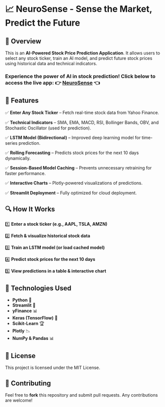 # 📈 NeuroSense - Sense the Market, Predict the Future

## 🚀 Overview
This is an **AI-Powered Stock Price Prediction Application**. It allows users to select any stock ticker, train an AI model, and predict future stock prices using historical data and technical indicators.

### Experience the power of AI in stock prediction! Click below to access the live app: 👉 [NeuroSense](https://neurosense.streamlit.app/) 👈

## 🎯 Features
✅ **Enter Any Stock Ticker** – Fetch real-time stock data from Yahoo Finance.

✅ **Technical Indicators** – SMA, EMA, MACD, RSI, Bollinger Bands, OBV, and Stochastic Oscillator (used for prediction).

✅ **LSTM Model (Bidirectional)** – Improved deep learning model for time-series prediction.

✅ **Rolling Forecasting** – Predicts stock prices for the next 10 days dynamically.

✅ **Session-Based Model Caching** – Prevents unnecessary retraining for faster performance.

✅ **Interactive Charts** – Plotly-powered visualizations of predictions.

✅ **Streamlit Deployment** – Fully optimized for cloud deployment.

## 🔍 How It Works
1️⃣ **Enter a stock ticker (e.g., AAPL, TSLA, AMZN)**  

2️⃣ **Fetch & visualize historical stock data**  

3️⃣ **Train an LSTM model (or load cached model)**  

4️⃣ **Predict stock prices for the next 10 days**  

5️⃣ **View predictions in a table & interactive chart**  

## 📌 Technologies Used
- **Python** 🐍
- **Streamlit** 🎈
- **yFinance** 📊
- **Keras (TensorFlow)** 🤖
- **Scikit-Learn** 🏆
- **Plotly** 📉
- **NumPy & Pandas** 📊

## 📜 License
This project is licensed under the MIT License.

## 🤝 Contributing
Feel free to **fork** this repository and submit pull requests. Any contributions are welcome!
